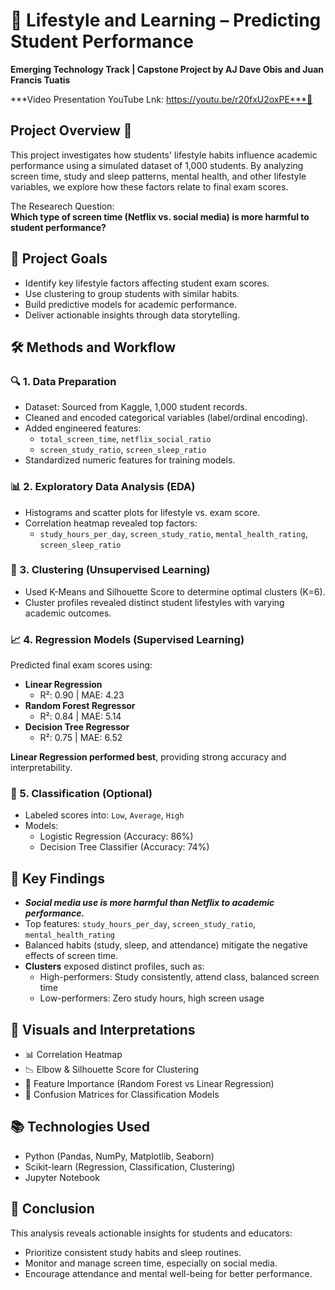 # 📘 Lifestyle and Learning – Predicting Student Performance

**Emerging Technology Track | Capstone Project by AJ Dave Obis and Juan Francis Tuatis**  

***Video Presentation YouTube Lnk: https://youtu.be/r20fxU2oxPE***📼

##  Project Overview 🧠

This project investigates how students' lifestyle habits influence academic performance using a simulated dataset of 1,000 students. By analyzing screen time, study and sleep patterns, mental health, and other lifestyle variables, we explore how these factors relate to final exam scores.

The Researech Question:  
**Which type of screen time (Netflix vs. social media) is more harmful to student performance?**

## 🎯 Project Goals

- Identify key lifestyle factors affecting student exam scores.
- Use clustering to group students with similar habits.
- Build predictive models for academic performance.
- Deliver actionable insights through data storytelling.

## 🛠️ Methods and Workflow

### 🔍 1. Data Preparation
- Dataset: Sourced from Kaggle, 1,000 student records.
- Cleaned and encoded categorical variables (label/ordinal encoding).
- Added engineered features:
  - `total_screen_time`, `netflix_social_ratio`
  - `screen_study_ratio`, `screen_sleep_ratio`
- Standardized numeric features for training models.

### 📊 2. Exploratory Data Analysis (EDA)
- Histograms and scatter plots for lifestyle vs. exam score.
- Correlation heatmap revealed top factors:
  - `study_hours_per_day`, `screen_study_ratio`, `mental_health_rating`, `screen_sleep_ratio`

### 🧩 3. Clustering (Unsupervised Learning)
- Used K-Means and Silhouette Score to determine optimal clusters (K=6).
- Cluster profiles revealed distinct student lifestyles with varying academic outcomes.

### 📈 4. Regression Models (Supervised Learning)
Predicted final exam scores using:
- **Linear Regression**
  - R²: 0.90 | MAE: 4.23
- **Random Forest Regressor**
  - R²: 0.84 | MAE: 5.14
- **Decision Tree Regressor**
  - R²: 0.75 | MAE: 6.52

**Linear Regression performed best**, providing strong accuracy and interpretability.

### 🧠 5. Classification (Optional)
- Labeled scores into: `Low`, `Average`, `High`
- Models:
  - Logistic Regression (Accuracy: 86%)
  - Decision Tree Classifier (Accuracy: 74%)

## 📌 Key Findings

- ***Social media use is more harmful than Netflix to academic performance.***
- Top features: `study_hours_per_day`, `screen_study_ratio`, `mental_health_rating`
- Balanced habits (study, sleep, and attendance) mitigate the negative effects of screen time.
- **Clusters** exposed distinct profiles, such as:
  - High-performers: Study consistently, attend class, balanced screen time
  - Low-performers: Zero study hours, high screen usage

## 🔎 Visuals and Interpretations

- 📊 Correlation Heatmap
- 📉 Elbow & Silhouette Score for Clustering
- 🧠 Feature Importance (Random Forest vs Linear Regression)
- 🧮 Confusion Matrices for Classification Models

## 📚 Technologies Used

- Python (Pandas, NumPy, Matplotlib, Seaborn)
- Scikit-learn (Regression, Classification, Clustering)
- Jupyter Notebook

## 🧾 Conclusion

This analysis reveals actionable insights for students and educators:
- Prioritize consistent study habits and sleep routines.
- Monitor and manage screen time, especially on social media.
- Encourage attendance and mental well-being for better performance.

